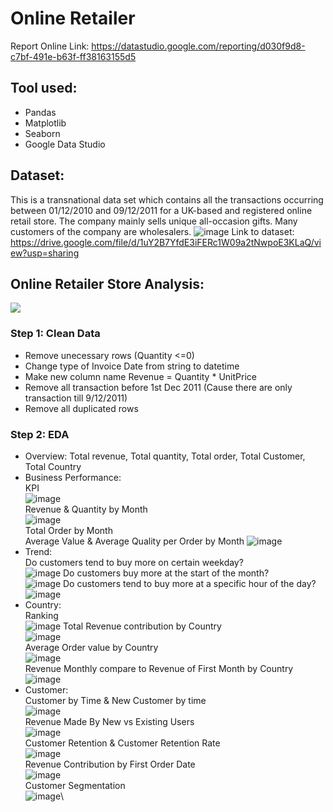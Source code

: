 # Online Retailer
Report Online Link: https://datastudio.google.com/reporting/d030f9d8-c7bf-491e-b63f-ff38163155d5
## Tool used:
- Pandas
- Matplotlib
- Seaborn
- Google Data Studio
## Dataset:
This is a transnational data set which contains all the transactions occurring between 01/12/2010 and 09/12/2011 for a UK-based and registered online retail store. The company mainly sells unique all-occasion gifts. Many customers of the company are wholesalers.
![image](https://user-images.githubusercontent.com/56812443/142798049-c246a1e0-6794-4b84-8f13-3bb61621808b.png)
Link to dataset:
https://drive.google.com/file/d/1uY2B7YfdE3iFERc1W09a2tNwpoE3KLaQ/view?usp=sharing
## Online Retailer Store Analysis:
![](https://maas.vn/wp-content/uploads/2021/04/How-to-Perform-Content-Analysis-1.jpg)
### Step 1: Clean Data
- Remove unecessary rows (Quantity <=0)
- Change type of Invoice Date from string to datetime
- Make new column name Revenue = Quantity * UnitPrice
- Remove all transaction before 1st Dec 2011 (Cause there are only transaction till 9/12/2011)
- Remove all duplicated rows 
### Step 2: EDA
- Overview: Total revenue, Total quantity, Total order, Total Customer, Total Country
- Business Performance:\
KPI\
![image](https://user-images.githubusercontent.com/56812443/142840974-1d4a6876-85f5-44d9-8d3a-7fa34c6f0610.png)\
Revenue & Quantity by Month\
![image](https://user-images.githubusercontent.com/56812443/142840850-0c5077f2-0cb7-4b62-bcec-8ba0f23cae07.png)\
Total Order by Month\
Average Value & Average Quality per Order by Month
![image](https://user-images.githubusercontent.com/56812443/142875372-6cd5abf6-1396-4462-9279-f56567e82549.png)
- Trend:\
Do customers tend to buy more on certain weekday?\
![image](https://user-images.githubusercontent.com/56812443/142876755-55fc6056-3c97-4b1d-b243-c4b450d2e794.png)
Do customers buy more at the start of the month?\
![image](https://user-images.githubusercontent.com/56812443/142875785-066e1d27-8609-42ad-8bfd-bde544f43d24.png)
Do customers tend to buy more at a specific hour of the day?\
![image](https://user-images.githubusercontent.com/56812443/142876861-6b96ec84-cec9-4db2-b9ef-075989b6c141.png)
- Country:\
Ranking\
![image](https://user-images.githubusercontent.com/56812443/142877046-0046ec9b-50c5-4d79-9df0-63e3719511e2.png)
Total Revenue contribution by Country\
![image](https://user-images.githubusercontent.com/56812443/142877098-3dfbbb05-e4c4-4ddb-b582-5f3b030898a8.png)\
Average Order value by Country\
![image](https://user-images.githubusercontent.com/56812443/142877122-a22f064e-337d-48f9-abf7-6789a5fe0648.png)\
Revenue Monthly compare to Revenue of First Month by Country\
![image](https://user-images.githubusercontent.com/56812443/142877243-7f700e66-da1a-4e23-8e90-dacff9d4f1d7.png)
- Customer:\
Customer by Time & New Customer by time\
![image](https://user-images.githubusercontent.com/56812443/142877938-9e00bb3c-e20f-4b2a-8d2d-5a1d8545ca83.png)\
Revenue Made By New vs Existing Users\
![image](https://user-images.githubusercontent.com/56812443/142878003-96434b63-19e8-4e5f-8e02-eee4361f19d8.png)\
Customer Retention & Customer Retention Rate\
![image](https://user-images.githubusercontent.com/56812443/142878061-a8cc0b73-6bef-419c-86d2-0ce7a8b9842a.png)\
Revenue Contribution by First Order Date\
![image](https://user-images.githubusercontent.com/56812443/142878148-9dbe6b3b-729e-45eb-8a86-9dc1c53c94fc.png)\
Customer Segmentation\
![image](https://user-images.githubusercontent.com/56812443/142878213-9c88e634-c39a-462b-9c7a-18fe929e11ec.png)\

